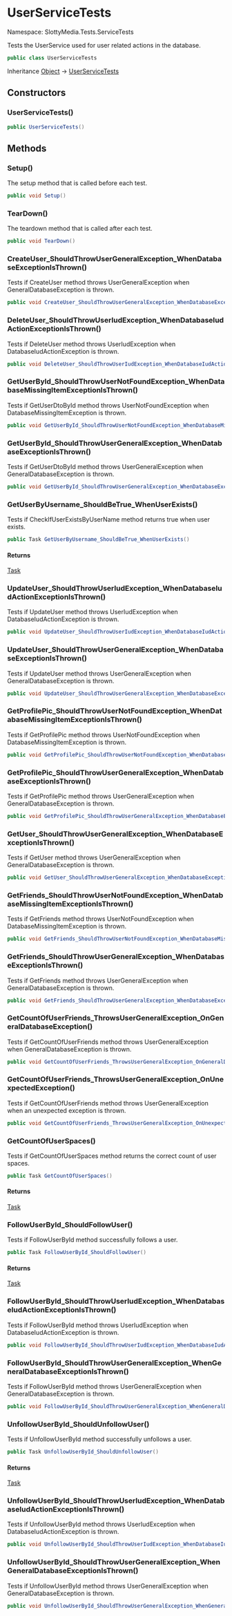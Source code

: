 # UserServiceTests

Namespace: SlottyMedia.Tests.ServiceTests

Tests the UserService used for user related actions in the database.

```csharp
public class UserServiceTests
```

Inheritance [Object](https://docs.microsoft.com/en-us/dotnet/api/system.object) → [UserServiceTests](./slottymedia.tests.servicetests.userservicetests.md)

## Constructors

### **UserServiceTests()**

```csharp
public UserServiceTests()
```

## Methods

### **Setup()**

The setup method that is called before each test.

```csharp
public void Setup()
```

### **TearDown()**

The teardown method that is called after each test.

```csharp
public void TearDown()
```

### **CreateUser_ShouldThrowUserGeneralException_WhenDatabaseExceptionIsThrown()**

Tests if CreateUser method throws UserGeneralException when GeneralDatabaseException is thrown.

```csharp
public void CreateUser_ShouldThrowUserGeneralException_WhenDatabaseExceptionIsThrown()
```

### **DeleteUser_ShouldThrowUserIudException_WhenDatabaseIudActionExceptionIsThrown()**

Tests if DeleteUser method throws UserIudException when DatabaseIudActionException is thrown.

```csharp
public void DeleteUser_ShouldThrowUserIudException_WhenDatabaseIudActionExceptionIsThrown()
```

### **GetUserById_ShouldThrowUserNotFoundException_WhenDatabaseMissingItemExceptionIsThrown()**

Tests if GetUserDtoById method throws UserNotFoundException when DatabaseMissingItemException is thrown.

```csharp
public void GetUserById_ShouldThrowUserNotFoundException_WhenDatabaseMissingItemExceptionIsThrown()
```

### **GetUserById_ShouldThrowUserGeneralException_WhenDatabaseExceptionIsThrown()**

Tests if GetUserDtoById method throws UserGeneralException when GeneralDatabaseException is thrown.

```csharp
public void GetUserById_ShouldThrowUserGeneralException_WhenDatabaseExceptionIsThrown()
```

### **GetUserByUsername_ShouldBeTrue_WhenUserExists()**

Tests if CheckIfUserExistsByUserName method returns true when user exists.

```csharp
public Task GetUserByUsername_ShouldBeTrue_WhenUserExists()
```

#### Returns

[Task](https://docs.microsoft.com/en-us/dotnet/api/system.threading.tasks.task)<br>

### **UpdateUser_ShouldThrowUserIudException_WhenDatabaseIudActionExceptionIsThrown()**

Tests if UpdateUser method throws UserIudException when DatabaseIudActionException is thrown.

```csharp
public void UpdateUser_ShouldThrowUserIudException_WhenDatabaseIudActionExceptionIsThrown()
```

### **UpdateUser_ShouldThrowUserGeneralException_WhenDatabaseExceptionIsThrown()**

Tests if UpdateUser method throws UserGeneralException when GeneralDatabaseException is thrown.

```csharp
public void UpdateUser_ShouldThrowUserGeneralException_WhenDatabaseExceptionIsThrown()
```

### **GetProfilePic_ShouldThrowUserNotFoundException_WhenDatabaseMissingItemExceptionIsThrown()**

Tests if GetProfilePic method throws UserNotFoundException when DatabaseMissingItemException is thrown.

```csharp
public void GetProfilePic_ShouldThrowUserNotFoundException_WhenDatabaseMissingItemExceptionIsThrown()
```

### **GetProfilePic_ShouldThrowUserGeneralException_WhenDatabaseExceptionIsThrown()**

Tests if GetProfilePic method throws UserGeneralException when GeneralDatabaseException is thrown.

```csharp
public void GetProfilePic_ShouldThrowUserGeneralException_WhenDatabaseExceptionIsThrown()
```

### **GetUser_ShouldThrowUserGeneralException_WhenDatabaseExceptionIsThrown()**

Tests if GetUser method throws UserGeneralException when GeneralDatabaseException is thrown.

```csharp
public void GetUser_ShouldThrowUserGeneralException_WhenDatabaseExceptionIsThrown()
```

### **GetFriends_ShouldThrowUserNotFoundException_WhenDatabaseMissingItemExceptionIsThrown()**

Tests if GetFriends method throws UserNotFoundException when DatabaseMissingItemException is thrown.

```csharp
public void GetFriends_ShouldThrowUserNotFoundException_WhenDatabaseMissingItemExceptionIsThrown()
```

### **GetFriends_ShouldThrowUserGeneralException_WhenDatabaseExceptionIsThrown()**

Tests if GetFriends method throws UserGeneralException when GeneralDatabaseException is thrown.

```csharp
public void GetFriends_ShouldThrowUserGeneralException_WhenDatabaseExceptionIsThrown()
```

### **GetCountOfUserFriends_ThrowsUserGeneralException_OnGeneralDatabaseException()**

Tests if GetCountOfUserFriends method throws UserGeneralException when GeneralDatabaseException is thrown.

```csharp
public void GetCountOfUserFriends_ThrowsUserGeneralException_OnGeneralDatabaseException()
```

### **GetCountOfUserFriends_ThrowsUserGeneralException_OnUnexpectedException()**

Tests if GetCountOfUserFriends method throws UserGeneralException when an unexpected exception is thrown.

```csharp
public void GetCountOfUserFriends_ThrowsUserGeneralException_OnUnexpectedException()
```

### **GetCountOfUserSpaces()**

Tests if GetCountOfUserSpaces method returns the correct count of user spaces.

```csharp
public Task GetCountOfUserSpaces()
```

#### Returns

[Task](https://docs.microsoft.com/en-us/dotnet/api/system.threading.tasks.task)<br>

### **FollowUserById_ShouldFollowUser()**

Tests if FollowUserById method successfully follows a user.

```csharp
public Task FollowUserById_ShouldFollowUser()
```

#### Returns

[Task](https://docs.microsoft.com/en-us/dotnet/api/system.threading.tasks.task)<br>

### **FollowUserById_ShouldThrowUserIudException_WhenDatabaseIudActionExceptionIsThrown()**

Tests if FollowUserById method throws UserIudException when DatabaseIudActionException is thrown.

```csharp
public void FollowUserById_ShouldThrowUserIudException_WhenDatabaseIudActionExceptionIsThrown()
```

### **FollowUserById_ShouldThrowUserGeneralException_WhenGeneralDatabaseExceptionIsThrown()**

Tests if FollowUserById method throws UserGeneralException when GeneralDatabaseException is thrown.

```csharp
public void FollowUserById_ShouldThrowUserGeneralException_WhenGeneralDatabaseExceptionIsThrown()
```

### **UnfollowUserById_ShouldUnfollowUser()**

Tests if UnfollowUserById method successfully unfollows a user.

```csharp
public Task UnfollowUserById_ShouldUnfollowUser()
```

#### Returns

[Task](https://docs.microsoft.com/en-us/dotnet/api/system.threading.tasks.task)<br>

### **UnfollowUserById_ShouldThrowUserIudException_WhenDatabaseIudActionExceptionIsThrown()**

Tests if UnfollowUserById method throws UserIudException when DatabaseIudActionException is thrown.

```csharp
public void UnfollowUserById_ShouldThrowUserIudException_WhenDatabaseIudActionExceptionIsThrown()
```

### **UnfollowUserById_ShouldThrowUserGeneralException_WhenGeneralDatabaseExceptionIsThrown()**

Tests if UnfollowUserById method throws UserGeneralException when GeneralDatabaseException is thrown.

```csharp
public void UnfollowUserById_ShouldThrowUserGeneralException_WhenGeneralDatabaseExceptionIsThrown()
```
